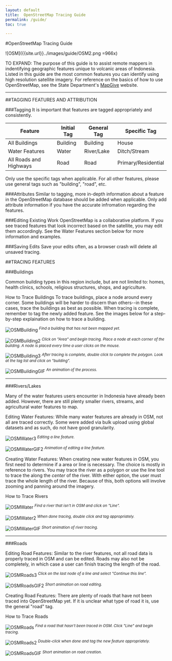 ```yaml
---
layout: default
title:  OpenStreetMap Tracing Guide
permalink: /guide/
toc: true

---
```



#OpenStreetMap Tracing Guide



![OSM]({{site.url}}../images/guide/OSM2.png =966x)

TO EXPAND: The purpose of this guide is to assist remote mappers in indentifying geographic features unique to volcanic areas of Indonesia. Listed in this guide are the most common features you can identify using high resolution satellite imagery. For reference on the basics of how to use OpenStreetMap, see the State Department's [MapGive](http://mapgive.state.gov/learn-to-map/) website.

-----

##TAGGING FEATURES AND ATTRIBUTION

###Tagging
It is important that features are tagged appropriately and consistently. 

<table>
  <thead>
    <tr>
      <th>Feature</th>
      <th>Initial Tag</th>
      <th>General Tag</th>
      <th>Specific Tag</th>
    </tr>
  </thead>
  <tbody>
    <tr>
      <td>All Buildings</td>
      <td>Building</td>
      <td>Building</td>
      <td>House</td>
    </tr>
    <tr>
      <td>Water Features</td>
      <td>Water</td>
      <td>River/Lake</td>
      <td>Ditch/Stream</td>
    </tr>
    <tr>
      <td>All Roads and Highways</td>
      <td>Road</td>
      <td>Road</td>
      <td>Primary/Residential</td>
    </tr>
  </tbody>
</table>

Only use the specific tags when applicable. For all other features, please use general tags such as "building", "road", etc.

###Attributes
Similar to tagging, more in-depth information about a feature in the OpenStreetMap database should be added when applicable. Only add attribute information if you have the accurate infromation regarding the features.

###Editing Existing Work
OpenStreetMap is a collaborative platform. If you see traced features that look incorrect based on the satellite, you may edit them accordingly. See the Water Features section below for more information and examples.

###Saving Edits
Save your edits often, as a browser crash will delete all unsaved tracing.

##TRACING FEATURES

###Buildings

Common building types in this region include, but are not limited to: homes, health clinics, schools, religious structures, shops, and agriculture.

How to Trace Buildings
To trace buildings, place a node around every corner. Some buildings will be harder to discern than others--in these cases, trace the buildings as best as possible. When tracing is complete, remember to tag the newly added feature. See the images below for a step-by-step explaination on how to trace a building.

![OSMBuilding]({{site.url}}../images/guide/building.png)
<sup><i>Find a building that has not been mapped yet.</i></sup>

![OSMBuilding2]({{site.url}}../images/guide/building2.png)
<sup><i>Click on "Area" and begin tracing. Place a node at each corner of the building. A node is placed every time a user clicks on the mouse.</i></sup>

![OSMBuilding3]({{site.url}}../images/guide/building3.png)
<sup><i>After tracing is complete, double click to complete the polygon. Look at the tag list and click on "building".</i></sup>

![OSMBuildingGIF]({{site.url}}../images/guide/buildingGIF.gif)
<sup><i>An animation of the process.</i></sup>

-----

###Rivers/Lakes

Many of the water features users encounter in Indonesia have already been added. However, there are still plenty smaller rivers, streams, and agricultural water features to map.

Editing Water Features:
While many water features are already in OSM, not all are traced correctly. Some were added via bulk upload using global datasets and as such, do not have good granularity.

![OSMWater3]({{site.url}}../images/guide/river4.png)
<sup><i>Editing a line feature.</i></sup>

![OSMWaterGIF2]({{site.url}}../images/guide/riverGIF.gif)
<sup><i>Animation of editing a line feature.</i></sup>

Creating Water Features:
When creating new water features in OSM, you first need to determine if a area or line is necessary. The choice is mostly in reference to rivers. You may trace the river as a polygon or use the line tool to trace the along the <i>center</i> of the river. With either option, the user must trace the whole length of the river. Because of this, both options will involve zooming and panning around the imagery.

How to Trace Rivers

![OSMWater]({{site.url}}../images/guide/river5.png)
<sup><i>Find a river that isn't in OSM and click on "Line".</i></sup>

![OSMWater2]({{site.url}}../images/guide/river6.png)
<sup><i>When done tracing, double click and tag appropriately.</i></sup>

![OSMWaterGIF]({{site.url}}../images/guide/river2GIF.gif)
<sup><i>Short animation of river tracing.</i></sup>

-----

###Roads

Editing Road Features:
Similar to the river features, not all road data is properly traced in OSM and can be edited. Roads may also not be completely, in which case a user can finish tracing the length of the road. 

![OSMRoads3]({{site.url}}../images/guide/road.png)
<sup><i>Click on the last node of a line and select "Continue this line".</i></sup>

![OSMRoadsGIF2]({{site.url}}../images/guide/roadGIF.gif)
<sup><i>Short animation on road editing.</i></sup>

Creating Road Features:
There are plenty of roads that have not been traced into OpenStreetMap yet. If it is unclear what type of road it is, use the general "road" tag.

How to Trace Roads

![OSMRoads]({{site.url}}../images/guide/road2.png)
<sup><i>Find a road that hasn't been traced in OSM. Click "Line" and begin tracing.</i></sup>

![OSMRoads2]({{site.url}}../images/guide/road3.png)
<sup><i>Double-click when done and tag the new feature appropriately.</i></sup>

![OSMRoadsGIF]({{site.url}}../images/guide/road2GIF.gif)
<sup><i>Short animation on road creation.</i></sup>
